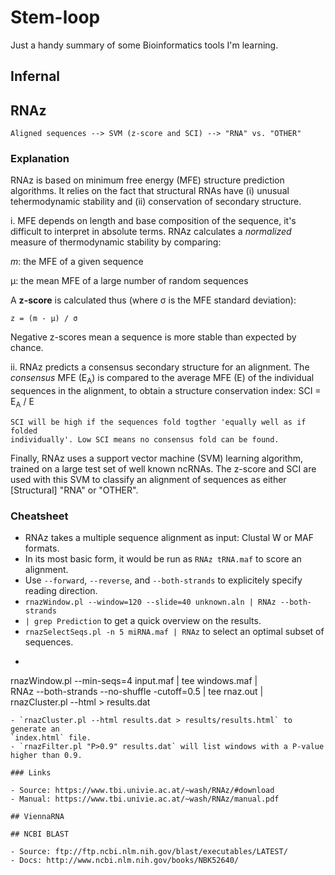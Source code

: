 # Stem-loop
Just a handy summary of some Bioinformatics tools I'm learning.

## Infernal

## RNAz

`Aligned sequences --> SVM (z-score and SCI) --> "RNA" vs. "OTHER"`

### Explanation

RNAz is based on minimum free energy (MFE) structure prediction algorithms. It
relies on the fact that structural RNAs have (i) unusual tehermodynamic stability
and (ii) conservation of secondary structure.

i. MFE depends on length and base composition of the sequence, it's difficult
   to interpret in absolute terms. RNAz calculates a *normalized* measure of
   thermodynamic stability by comparing:

   *m*: the MFE of a given sequence

   μ: the mean MFE of a large number of random sequences

   A **z-score** is calculated thus (where σ is the MFE standard deviation):

   `z = (m - μ) / σ`

   Negative z-scores mean a sequence is more stable than expected by chance.

ii. RNAz predicts a consensus secondary structure for an alignment. The *consensus*
    MFE (E<sub>A</sub>) is compared to the average MFE (E) of the individual
    sequences in the alignment, to obtain a structure conservation index:
    SCI = E<sub>A</sub> / E

    SCI will be high if the sequences fold togther 'equally well as if folded
    individually'. Low SCI means no consensus fold can be found.

Finally, RNAz uses a support vector machine (SVM) learning algorithm, trained
on a large test set of well known ncRNAs. The z-score and SCI are used with this
SVM to classify an alignment of sequences as either [Structural] "RNA" or "OTHER".

### Cheatsheet

- RNAz takes a multiple sequence alignment as input: Clustal W or MAF formats.
- In its most basic form, it would be run as `RNAz tRNA.maf` to score an alignment.
- Use `--forward`, `--reverse`, and `--both-strands` to explicitely specify
reading direction.
- `rnazWindow.pl --window=120 --slide=40 unknown.aln | RNAz --both-strands`
- `| grep Prediction` to get a quick overview on the results.
- `rnazSelectSeqs.pl -n 5 miRNA.maf | RNAz` to select an optimal subset of sequences.
- ```shell
rnazWindow.pl --min-seqs=4 input.maf | tee windows.maf | \
RNAz --both-strands --no-shuffle -cutoff=0.5 | tee rnaz.out | \
rnazCluster.pl --html > results.dat
```
- `rnazCluster.pl --html results.dat > results/results.html` to generate an
`index.html` file.
- `rnazFilter.pl "P>0.9" results.dat` will list windows with a P-value higher than 0.9.

### Links

- Source: https://www.tbi.univie.ac.at/~wash/RNAz/#download
- Manual: https://www.tbi.univie.ac.at/~wash/RNAz/manual.pdf

## ViennaRNA

## NCBI BLAST

- Source: ftp://ftp.ncbi.nlm.nih.gov/blast/executables/LATEST/
- Docs: http://www.ncbi.nlm.nih.gov/books/NBK52640/

